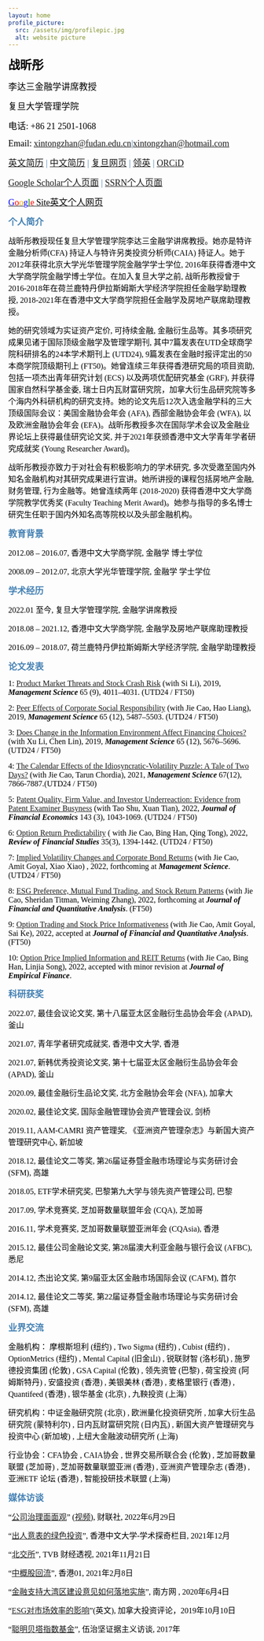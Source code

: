 ```yaml
---
layout: home
profile_picture:
  src: /assets/img/profilepic.jpg
  alt: website picture
---
```



<p>
<b><font color="Black" face="微软正黑" size=5 class="aa">战昕彤</font></b>
</p>
<p>
<font color="Black" face="微软正黑" size=4 class="aa">李达三金融学讲席教授</font>
</p>
<p>
<font color="Black" face="微软正黑" size=4 class="aa">复旦大学管理学院</font>
</p>
<p>
<font color="Black" face="微软正黑" size=4 class="aa">电话: +86 21 2501-1068</font>
</p>
<p>
<font color="Black" face="微软正黑" size=4>Email:</font>
<font color="SteelBlue" face="微软正黑" size=4><a href="mailto: xintongzhan@fudan.edu.cn">xintongzhan@fudan.edu.cn</a>|<a href="mailto: xintongzhan@hotmail.com">xintongzhan@hotmail.com</a></font>
</p>


<p>
<font color="SteelBlue" face="微软正黑" size=4><a href="https://www.dropbox.com/s/8nnzvvl8guv7rjw/CV_Web.pdf?dl=0" target="_blank">英文简历</a> |
  <a href="https://xintongzhan.github.io/%E6%88%98%E6%98%95%E5%BD%A4%E7%AE%80%E5%8E%86.pdf" target="_blank">中文简历</a> |
<a href="https://www.fdsm.fudan.edu.cn/AboutUs/preview.html?uid=012509" target="_blank">复旦网页</a> |
<a href="https://hk.linkedin.com/in/xintong-zhan" target="_blank">领英</a> | <a href="https://orcid.org/0000-0003-2787-4464" target="_blank">ORCiD</a></font>
</p>
<p>
<font color="SteelBlue" face="微软正黑" size=4><a href="https://scholar.google.com/citations?user=2zRv64wAAAAJ&hl=en" target="_blank">Google Scholar个人页面</a> | 
<a href="https://papers.ssrn.com/sol3/cf_dev/AbsByAuth.cfm?per_id=2108195">SSRN个人页面</a></font>
</p>

<p>
<a href="https://sites.google.com/view/xintongzhan/home?authuser=0" target="_blank">
<font color="Blue" face="微软正黑" size=4>G</font><font color="Red" face="微软正黑" size=4>o</font><font color="Orange" face="微软正黑" size=4>o</font><font color="Blue" face="微软正黑" size=4>g</font><font color="Green" face="微软正黑" size=4>l</font><font color="Red" face="微软正黑" size=4>e</font>
<font color="Black" face="微软正黑" size=4>Site英文个人网页</font>
</a>
</p>
  


<p>
<b><font color="SteelBlue" face="微软正黑" size=4 class="aa">个人简介</font></b>
</p>
<p>
<font color="black" face="微软正黑" size=3>战昕彤教授现任复旦大学管理学院李达三金融学讲席教授。她亦是特许金融分析师(CFA) 持证人与特许另类投资分析师(CAIA) 持证人。她于2012年获得北京大学光华管理学院金融学学士学位, 2016年获得香港中文大学商学院金融学博士学位。在加入复旦大学之前, 战昕彤教授曾于2016-2018年在荷兰鹿特丹伊拉斯姆斯大学经济学院担任金融学助理教授, 2018-2021年在香港中文大学商学院担任金融学及房地产联席助理教授。</font>
</p>
<p>
<font color="black" face="微软正黑" size=3>她的研究领域为实证资产定价, 可持续金融, 金融衍生品等。其多项研究成果见诸于国际顶级金融学及管理学期刊, 其中7篇发表在UTD全球商学院科研排名的24本学术期刊上 (UTD24), 9篇发表在金融时报评定出的50本商学院顶级期刊上 (FT50)。她曾连续三年获得香港研究局的项目资助, 包括一项杰出青年研究计划 (ECS) 以及两项优配研究基金 (GRF), 并获得国家自然科学基金委, 瑞士日内瓦财富研究院，加拿大衍生品研究院等多个海内外科研机构的研究支持。她的论文先后12次入选金融学科的三大顶级国际会议：美国金融协会年会 (AFA), 西部金融协会年会 (WFA), 以及欧洲金融协会年会 (EFA)。战昕彤教授多次在国际学术会议及金融业界论坛上获得最佳研究论文奖, 并于2021年获颁香港中文大学青年学者研究成就奖 (Young Researcher Award)。</font>
</p>
<p>
 <font color="black" face="微软正黑" size=3>战昕彤教授亦致力于对社会有积极影响力的学术研究, 多次受邀至国内外知名金融机构对其研究成果进行宣讲。她所讲授的课程包括房地产金融, 财务管理, 行为金融等。她曾连续两年 (2018-2020) 获得香港中文大学商学院教学优秀奖 (Faculty Teaching Merit Award)。她参与指导的多名博士研究生任职于国内外知名高等院校以及头部金融机构。</font>
</p>



<p>
<b><font color="SteelBlue" face="微软正黑" size=4 class="aa">教育背景</font></b>
</p>
<p>
<font color="black" face="微软正黑" size=3>2012.08 – 2016.07,	 香港中文大学商学院,		金融学  	博士学位</font>
</p>
<p>
<font color="black" face="微软正黑" size=3>2008.09 – 2012.07, 北京大学光华管理学院, 金融学	 学士学位</font>
</p>



<p>
<b><font color="SteelBlue" face="微软正黑" size=4 class="aa">学术经历</font></b>
</p>
<p>
<font color="black" face="微软正黑" size=3>2022.01 至今,	    复旦大学管理学院,				        金融学讲席教授</font>
</p>
<p>
<font color="black" face="微软正黑" size=3>2018.08 – 2021.12,  香港中文大学商学院,				       金融学及房地产联席助理教授</font>
</p>
<p>
<font color="black" face="微软正黑" size=3>2016.09 – 2018.07,  荷兰鹿特丹伊拉斯姆斯大学经济学院,  金融学助理教授</font>
</p>



<p>
<b><font color="SteelBlue" face="微软正黑" size=4 class="aa">论文发表</font></b>
</p>
<p>
<font color="black" face="微软正黑" size=3>1: <a href="https://pubsonline.informs.org/doi/10.1287/mnsc.2017.3016" target="_blank">Product Market Threats and Stock Crash Risk</a> (with Si Li), 2019,  <strong><em>Management Science</strong></em>  65 (9), 4011–4031. (UTD24 / FT50)</font>
</p>
<p>
<font color="black" face="微软正黑" size=3>2: <a href="https://pubsonline.informs.org/doi/10.1287/mnsc.2018.3100" target="_blank">Peer Effects of Corporate Social Responsibility</a> (with Jie Cao, Hao Liang), 2019, <strong><em>Management Science</strong></em> 65 (12), 5487–5503. (UTD24 / FT50)</font>
</p>
<p>
<font color="black" face="微软正黑" size=3>3: <a href="https://pubsonline.informs.org/doi/10.1287/mnsc.2018.3096" target="_blank">Does Change in the Information Environment Affect Financing Choices?</a> (with Xu Li, Chen Lin), 2019, <strong><em>Management Science</strong></em> 65 (12), 5676–5696. (UTD24 / FT50)</font>
</p>
<p>
<font color="black" face="微软正黑" size=3>4: <a href="https://pubsonline.informs.org/doi/10.1287/mnsc.2020.3803" target="_blank">The Calendar Effects of the Idiosyncratic-Volatility Puzzle: A Tale of Two Days?</a> (with Jie Cao, Tarun Chordia), 2021, <strong><em>Management Science</strong></em> 67(12), 7866-7887.(UTD24 / FT50)</font>
</p>
<p>
<font color="black" face="微软正黑" size=3>5: <a href="https://www.sciencedirect.com/science/article/abs/pii/S0304405X21004785" target="_blank">Patent Quality, Firm Value, and Investor Underreaction: Evidence from Patent Examiner Busyness</a> (with Tao  Shu, Xuan Tian), 2022, <strong><em>Journal of Financial Economics</strong></em> 143 (3), 1043-1069. (UTD24 / FT50)</font>
</p>
<p>
<font color="black" face="微软正黑" size=3>6: <a href="https://academic.oup.com/rfs/article-abstract/35/3/1394/6294944?redirectedFrom=fulltext&login=false" target="_blank">Option Return Predictability</a> ( with Jie Cao, Bing Han,  Qing Tong), 2022, <strong><em>Review of Financial Studies</strong></em> 35(3), 1394-1442. (UTD24 / FT50)</font>
</p>
<p>
<font color="black" face="微软正黑" size=3>7: <a href="https://pubsonline.informs.org/doi/10.1287/mnsc.2022.4379" target="_blank">Implied Volatility Changes and Corporate Bond Returns</a> (with Jie Cao, Amit Goyal, Xiao Xiao) , 2022,  forthcoming at <strong><em>Management Science</strong></em>. (UTD24 / FT50)</font>
</p>
<p>
<font color="black" face="微软正黑" size=3>8: <a href="https://www.cambridge.org/core/journals/journal-of-financial-and-quantitative-analysis/article/abs/esg-preference-institutional-trading-and-stock-return-patterns/6FE00808FC61893DF3F9D983136BD8B3" target="_blank">ESG Preference, Mutual Fund Trading, and Stock Return Patterns</a> (with Jie Cao, Sheridan Titman, Weiming Zhang), 2022, forthcoming at <strong><em>Journal of Financial and Quantitative Analysis</strong></em>. (FT50)</font>
</p>
<p>
<font color="black" face="微软正黑" size=3>9: <a href="https://papers.ssrn.com/sol3/papers.cfm?abstract_id=3788744" target="_blank">Option Trading and Stock Price Informativeness</a> (with Jie Cao, Amit Goyal, Sai Ke), 2022, accepted at <strong><em>Journal of Financial and Quantitative Analysis</strong></em>.(FT50)</font>
</p>

<p>
<font color="black" face="微软正黑" size=3>10: <a href="https://papers.ssrn.com/sol3/papers.cfm?abstract_id=3788744" target="_blank">Option Price Implied Information and REIT Returns</a> (with Jie Cao, Bing Han, Linjia Song), 2022, accepted with minor revision at <strong><em>Journal of Empirical Finance</strong></em>.</font>
</p>


<p>
<b><font color="SteelBlue" face="微软正黑" size=4 class="aa">科研获奖</font></b>
</p>
<p>
<font color="black" face="微软正黑" size=3>2022.07,	最佳会议论文奖,			第十八届亚太区金融衍生品协会年会 (APAD),		釜山</font>
</p>
<p>
<font color="black" face="微软正黑" size=3>2021.07,	青年学者研究成就奖,			香港中文大学,								香港</font>
</p>
<p>
<font color="black" face="微软正黑" size=3>2021.07,	新韩优秀投资论文奖,			第十七届亚太区金融衍生品协会年会 (APAD),		釜山</font>
</p>
<p>
<font color="black" face="微软正黑" size=3>2020.09,	最佳金融衍生品论文奖,		北方金融协会年会 (NFA),						加拿大</font>
</p>
<p>
<font color="black" face="微软正黑" size=3>2020.02,	最佳论文奖,			国际金融管理协会资产管理会议,					剑桥</font>
</p>
<p>
<font color="black" face="微软正黑" size=3>2019.11,	AAM-CAMRI 资产管理奖,      《亚洲资产管理杂志》与新国大资产管理研究中心,	新加坡</font>
</p>
<p>
<font color="black" face="微软正黑" size=3>2018.12,	最佳论文二等奖,			第26届证券暨金融市场理论与实务研讨会 (SFM),	高雄</font>
</p>
<p>
<font color="black" face="微软正黑" size=3>2018.05,	ETF学术研究奖,				巴黎第九大学与领先资产管理公司,				巴黎</font>
</p>
<p>
<font color="black" face="微软正黑" size=3>2017.09,	学术竞赛奖,			芝加哥数量联盟年会 (CQA),					芝加哥</font>
</p>
<p>
<font color="black" face="微软正黑" size=3>2016.11,	学术竞赛奖,				芝加哥数量联盟亚洲年会 (CQAsia),				香港</font>
</p>
<p>
<font color="black" face="微软正黑" size=3>2015.12,	最佳公司金融论文奖,			第28届澳大利亚金融与银行会议 (AFBC),			悉尼</font>
</p>
<p>
<font color="black" face="微软正黑" size=3>2014.12,	杰出论文奖,			第9届亚太区金融市场国际会议 (CAFM),			首尔</font>
</p>
<p>
<font color="black" face="微软正黑" size=3>2014.12,	最佳论文二等奖,		第22届证券暨金融市场理论与实务研讨会 (SFM),	高雄</font>
</p>



<p>
<b><font color="SteelBlue" face="微软正黑" size=4 class="aa">业界交流</font></b>
</p>
<p>
<font color="black" face="微软正黑" size=3>金融机构： 摩根斯坦利 (纽约) , Two Sigma (纽约) , Cubist (纽约) , OptionMetrics (纽约) , Mental Capital (旧金山) , 锐联财智 (洛杉矶) , 施罗德投资集团 (伦敦) , GSA Capital (伦敦) , 领先资管 (巴黎) , 荷宝投资 (阿姆斯特丹) , 安盛投资 (香港) , 美银美林 (香港) , 麦格里银行 (香港) , Quantifeed (香港) , 银华基金 (北京) , 九鞅投资 (上海）</font>
</p>
<p>
<font color="black" face="微软正黑" size=3>研究机构：中证金融研究院 (北京) , 欧洲量化投资研究所 , 加拿大衍生品研究院 (蒙特利尔) , 日内瓦财富研究院 (日内瓦) , 新国大资产管理研究与投资中心 (新加坡) , 上纽大金融波动研究所 (上海)</font>
</p>
<p>
<font color="black" face="微软正黑" size=3>行业协会：CFA协会 , CAIA协会 , 世界交易所联合会 (伦敦) , 芝加哥数量联盟 (芝加哥) , 芝加哥数量联盟亚洲 (香港) , 亚洲资产管理杂志 (香港) , 亚洲ETF 论坛 (香港) , 智能投研技术联盟 (上海)</font>
</p>


<p>
<b><font color="SteelBlue" face="微软正黑" size=4 class="aa">媒体访谈</font></b>
</p>
<p>
<font color="black" face="微软正黑" size=3>“<a href="https://api3.cls.cn/share/article/1062843?app=cailianpress&os=android&sv=788" target="_blank">公司治理面面观</a>” (<a href="https://api3.cls.cn/share/live/778?app=cailianpress&os=android&sv=7.8.8" target="_blank">视频</a>), 财联社, 2022年6月29日</font>
</p>
<p>
<font color="black" face="微软正黑" size=3>“<a href="https://www.iso.cuhk.edu.hk/chinese/publications/CUHKUPDates/article.aspx?articleid=4056" target="_blank">出人意表的绿色投资</a>”, 香港中文大学-学术探奇栏目, 2021年12月</font>
</p>
<p>
<font color="black" face="微软正黑" size=3>“<a href="https://www.youtube.com/watch?v=hI1aoJAChZE" target="_blank">北交所</a>”, TVB 财经透视, 2021年11月21日</font>
</p>
<p>
<font color="black" face="微软正黑" size=3>“<a href="https://www.hk01.com/%E6%B7%B1%E5%BA%A6%E5%A0%B1%E9%81%93/584900/%E4%B8%AD%E6%A6%82%E8%82%A1%E5%9B%9E%E6%B5%81-%E4%B8%80-%E4%B8%AD%E6%A6%82%E8%82%A1%E7%82%BA%E4%BB%80%E9%BA%BC%E5%9B%9E%E6%B5%81%E9%A6%99%E6%B8%AF" target="_blank">中概股回流</a>”, 香港01, 2021年2月8日</font>
</p>
<p>
<font color="black" face="微软正黑" size=3>“<a href="http://www.cnbayarea.org.cn/news/voices/content/post_260003.html" target="_blank">金融支持大湾区建设意见如何落地实施</a>”, 南方网 , 2020年6月4日</font>
</p>
<p>
<font color="black" face="微软正黑" size=3>“<a href="[url](https://www.benefitscanada.com/canadian-investment-review/research-markets/a-look-at-esgs-influence-on-market-efficiency/)" target="_blank">ESG对市场效率的影响</a>”(英文), 加拿大投资评论，2019年10月10日</font>
</p>
<p>
<font color="black" face="微软正黑" size=3>“<a href="https://www.listennotes.com/podcasts/%E4%BC%8D%E6%B2%BB%E5%9D%9A/%E6%88%98%E6%98%95%E5%BD%A4%E8%8D%B7%E5%85%B0%E4%BC%8A%E6%8B%89%E6%96%AF%E5%A7%86%E6%96%AF%E5%A4%A7%E5%AD%A6%E8%81%AA%E6%98%8E%E8%B4%9D%E5%A1%94%E6%8C%87%E6%95%B0%E5%9F%BA%E9%87%91%E6%9C%89%E5%95%A5%E5%A5%BD-pltjai2kVXZ/" target="_blank">聪明贝塔指数基金</a>”, 伍治坚证据主义访谈, 2017年</font>
</p>
